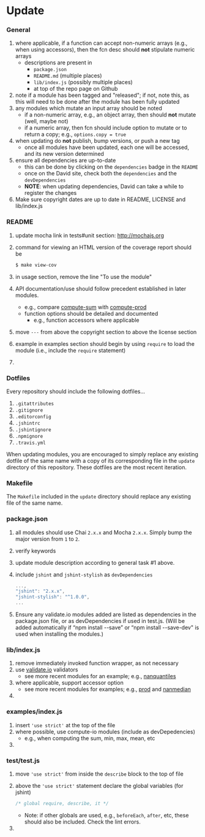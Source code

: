 Update
======


### General

1. where applicable, if a function can accept non-numeric arrays (e.g., when using accessors), then the fcn desc should __not__ stipulate numeric arrays
	-	descriptions are present in
		* 	`package.json`
		*	`README.md` (multiple places)
		*	`lib/index.js` (possibly multiple places)
		* 	at top of the repo page on Github
2. note if a module has been tagged and "released"; if not, note this, as this will need to be done after the module has been fully updated
3. any modules which mutate an input array should be noted
	-	if a non-numeric array, e.g., an object array, then should __not__ mutate (well, maybe not)
	-	if a numeric array, then fcn should include option to mutate or to return a copy; e.g., `options.copy = true`
4. when updating do __not__ publish, bump versions, or push a new tag
	-	once all modules have been updated, each one will be accessed, and its new version determined
5. ensure all dependencies are up-to-date
	-	this can be done by clicking on the `dependencies` badge in the `README`
	-	once on the David site, check both the `dependencies` and the `devDependencies`
	-	__NOTE__: when updating dependencies, David can take a while to register the changes
6. Make sure copyright dates are up to date in README, LICENSE and lib/index.js 



### README

1. update mocha link in tests#unit section: http://mochajs.org
2. command for viewing an HTML version of the coverage report should be

	``` bash
	$ make view-cov
	```

3. in usage section, remove the line "To use the module"
4. API documentation/use should follow precedent established in later modules.
	- 	e.g., compare [compute-sum](https://github.com/compute-io/sum) with [compute-prod](https://github.com/compute-io/prod)
	-	function options should be detailed and documented
		* e.g., function accessors where applicable
5. move `---` from above the copyright section to above the license section
6. example in examples section should begin by using `require` to load the module (i.e., include the `require` statement)
7. 


### Dotfiles

Every repository should include the following dotfiles...

1. `.gitattributes`
2. `.gitignore`
3. `.editorconfig`
4. `.jshintrc`
5. `.jshintignore`
6. `.npmignore`
7. `.travis.yml`

When updating modules, you are encouraged to simply replace any existing dotfile of the same name with a copy of its corresponding file in the `update` directory of this repository. These dotfiles are the most recent iteration.


### Makefile

The `Makefile` included in the `update` directory should replace any existing file of the same name.


### package.json

1. all modules should use Chai `2.x.x` and Mocha `2.x.x`. Simply bump the major version from `1` to `2`.
2. verify keywords
3. update module description according to general task #1 above.
4. include `jshint` and `jshint-stylish` as `devDependencies`

	``` javascript
	...,
    "jshint": "2.x.x",
    "jshint-stylish": "^1.0.0",
	...
	```

5. Ensure any validate.io modules added are listed as dependencies in the package.json file, or as devDependencies if used in test.js. (Will be added automatically if “npm install <module name> --save” or “npm install <name> --save-dev" is used when installing the modules.)



### lib/index.js

1. remove immediately invoked function wrapper, as not necessary
2. use [validate.io](https://github.com/validate-io) validators
	- 	see more recent modules for an example; e.g., [nanquantiles](https://github.com/compute-io/nanquantiles)
3. where applicable, support accessor option
	-	see more recent modules for examples; e.g., [prod](https://gitub.com/compute-io/prod) and [nanmedian](https://github.com/compute-io/nanmedian)
4. 


### examples/index.js

1. insert `'use strict'` at the top of the file
2. where possible, use compute-io modules (include as devDepedencies)
	- 	e.g., when computing the sum, min, max, mean, etc
3.


### test/test.js

1. move `'use strict'` from inside the `describe` block to the top of file
2. above the `'use strict'` statement declare the global variables (for jshint)

	``` javascript
	/* global require, describe, it */
	```

	- 	Note: if other globals are used, e.g., `beforeEach`, `after`, etc, these should also be included. Check the lint errors.
3. 
